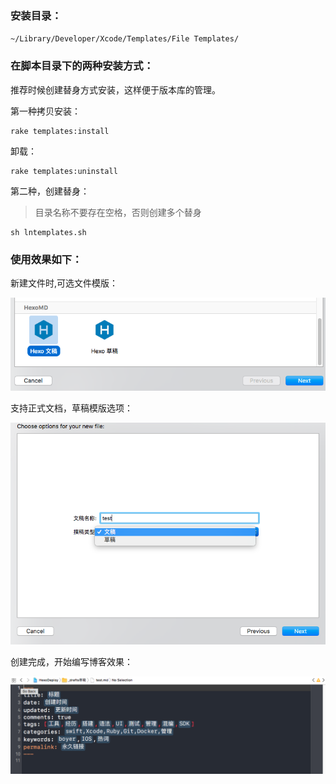 
### 安装目录：

`~/Library/Developer/Xcode/Templates/File Templates/`  

### 在脚本目录下的两种安装方式：

推荐时候创建替身方式安装，这样便于版本库的管理。

第一种拷贝安装：
```shell
rake templates:install
```

卸载：
```shell
rake templates:uninstall
```

第二种，创建替身：
>目录名称不要存在空格，否则创建多个替身
```shell
sh lntemplates.sh 
```

### 使用效果如下：
新建文件时,可选文件模版：

![](img/moban.png)

支持正式文档，草稿模版选项：

![](img/fenlei.png)

创建完成，开始编写博客效果：

![](img/文档效果.png)
